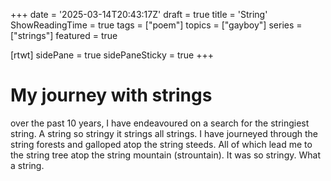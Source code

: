 +++
date = '2025-03-14T20:43:17Z'
draft = true
title = 'String'
ShowReadingTime = true
tags = ["poem"]
topics = ["gayboy"]
series = ["strings"]
featured = true

[rtwt]
 sidePane = true
 sidePaneSticky = true
+++

# My journey with strings

over the past 10 years, I have endeavoured on a search for the stringiest string. A string so stringy it strings all strings. I have journeyed through the string forests and galloped atop the string steeds. All of which lead me to the string tree atop the string mountain (strountain). It was so stringy. What a string.